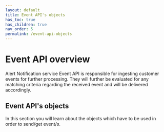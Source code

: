 ```yaml
---
layout: default
title: Event API's objects
has_toc: true
has_children: true
nav_order: 5
permalink: /event-api-objects
---
```


# Event API overview

Alert Notification service Event API is responsible for ingesting customer events for further processing. They will further be evaluated for any matching criteria regarding the received event and will be delivered accordingly.

## Event API's objects

In this section you will learn about the objects which have to be used in order to send/get event/_s_.